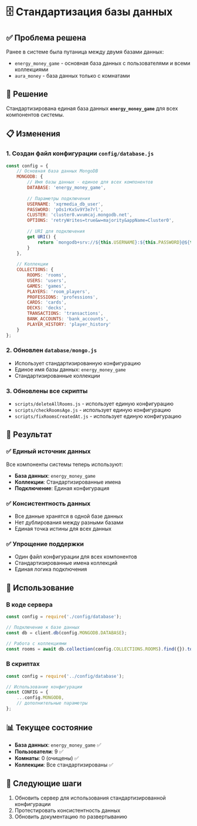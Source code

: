 # 🗄️ Стандартизация базы данных

## ✅ Проблема решена

Ранее в системе была путаница между двумя базами данных:
- `energy_money_game` - основная база данных с пользователями и всеми коллекциями
- `aura_money` - база данных только с комнатами

## 🎯 Решение

Стандартизирована единая база данных **`energy_money_game`** для всех компонентов системы.

## 📋 Изменения

### 1. Создан файл конфигурации `config/database.js`

```javascript
const config = {
    // Основная база данных MongoDB
    MONGODB: {
        // Имя базы данных - единое для всех компонентов
        DATABASE: 'energy_money_game',
        
        // Параметры подключения
        USERNAME: 'xqrmedia_db_user',
        PASSWORD: 'pOs1rKxSv9Y3e7rl',
        CLUSTER: 'cluster0.wvumcaj.mongodb.net',
        OPTIONS: 'retryWrites=true&w=majority&appName=Cluster0',
        
        // URI для подключения
        get URI() {
            return `mongodb+srv://${this.USERNAME}:${this.PASSWORD}@${this.CLUSTER}/${this.DATABASE}?${this.OPTIONS}`;
        }
    },
    
    // Коллекции
    COLLECTIONS: {
        ROOMS: 'rooms',
        USERS: 'users',
        GAMES: 'games',
        PLAYERS: 'room_players',
        PROFESSIONS: 'professions',
        CARDS: 'cards',
        DECKS: 'decks',
        TRANSACTIONS: 'transactions',
        BANK_ACCOUNTS: 'bank_accounts',
        PLAYER_HISTORY: 'player_history'
    }
};
```

### 2. Обновлен `database/mongo.js`

- Использует стандартизированную конфигурацию
- Единое имя базы данных: `energy_money_game`
- Стандартизированные коллекции

### 3. Обновлены все скрипты

- `scripts/deleteAllRooms.js` - использует единую конфигурацию
- `scripts/checkRoomsAge.js` - использует единую конфигурацию
- `scripts/fixRoomsCreatedAt.js` - использует единую конфигурацию

## 🎯 Результат

### ✅ Единый источник данных

Все компоненты системы теперь используют:
- **База данных**: `energy_money_game`
- **Коллекции**: Стандартизированные имена
- **Подключение**: Единая конфигурация

### ✅ Консистентность данных

- Все данные хранятся в одной базе данных
- Нет дублирования между разными базами
- Единая точка истины для всех данных

### ✅ Упрощение поддержки

- Один файл конфигурации для всех компонентов
- Стандартизированные имена коллекций
- Единая логика подключения

## 🔧 Использование

### В коде сервера

```javascript
const config = require('./config/database');

// Подключение к базе данных
const db = client.db(config.MONGODB.DATABASE);

// Работа с коллекциями
const rooms = await db.collection(config.COLLECTIONS.ROOMS).find({}).toArray();
```

### В скриптах

```javascript
const config = require('../config/database');

// Использование конфигурации
const CONFIG = {
    ...config.MONGODB,
    // дополнительные параметры
};
```

## 📊 Текущее состояние

- **База данных**: `energy_money_game` ✅
- **Пользователи**: 9 ✅
- **Комнаты**: 0 (очищены) ✅
- **Коллекции**: Все стандартизированы ✅

## 🚀 Следующие шаги

1. Обновить сервер для использования стандартизированной конфигурации
2. Протестировать консистентность данных
3. Обновить документацию по развертыванию
